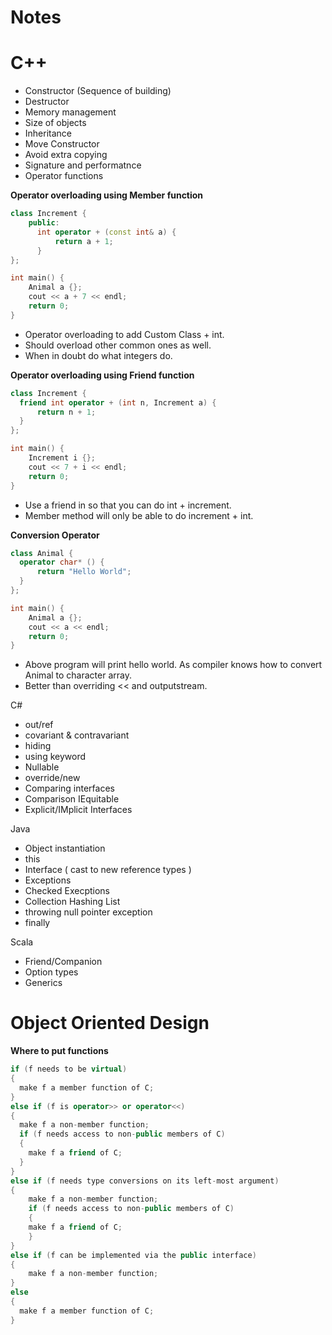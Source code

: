 # Notes

C++
===

- Constructor (Sequence of building)
- Destructor
- Memory management
- Size of objects
- Inheritance
- Move Constructor
- Avoid extra copying
- Signature and performatnce
- Operator functions

__Operator overloading using Member function__

```C++
class Increment {
    public: 
      int operator + (const int& a) {
          return a + 1;
      }
};

int main() {
    Animal a {};
    cout << a + 7 << endl;
    return 0;
}
```

- Operator overloading to add Custom Class + int.
- Should overload other common ones as well.
- When in doubt do what integers do.

__Operator overloading using Friend function__

```C++
class Increment {
  friend int operator + (int n, Increment a) {
      return n + 1;
  }
};

int main() {
    Increment i {};
    cout << 7 + i << endl;
    return 0;
}
```

- Use a friend in so that you can do int + increment. 
- Member method will only be able to do increment + int.

__Conversion Operator__


```C++
class Animal { 
  operator char* () {
      return "Hello World";
  }  
};

int main() {
    Animal a {};
    cout << a << endl;
    return 0;
}
```
- Above program will print hello world. As compiler knows how to convert Animal to character array.
- Better than overriding << and outputstream.

C#

- out/ref
- covariant & contravariant
- hiding
- using keyword
- Nullable
- override/new
- Comparing interfaces
- Comparison IEquitable
- Explicit/IMplicit Interfaces

Java

- Object instantiation
- this
- Interface ( cast to new reference types )
- Exceptions
- Checked Execptions
- Collection Hashing List
- throwing null pointer exception
- finally

Scala

- Friend/Companion
- Option types
- Generics

Object Oriented Design
======================

__Where to put functions__

```C++
if (f needs to be virtual) 
{
  make f a member function of C;	
}
else if (f is operator>> or operator<<) 
{
  make f a non-member function;
  if (f needs access to non-public members of C)
  {
    make f a friend of C;
  }
} 
else if (f needs type conversions on its left-most argument) 
{
	make f a non-member function;
	if (f needs access to non-public members of C)
	{
  	make f a friend of C;
	}
} 
else if (f can be implemented via the public interface)
{
	make f a non-member function;
}
else
{
  make f a member function of C;
}
```
